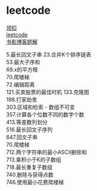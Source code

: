 # leetcode

[领扣](https://leetcode-cn.com/problemset/algorithms/)  
[leetcode](https://leetcode.com/problemset/algorithms/)  
[书影博客题解](http://bookshadow.com/leetcode/)  

5.最长回文子串
23.合并K个排序链表  
53.最大子序和  
69.x的平方根  
70.爬楼梯  
72.编辑距离  
121.买卖股票的最佳时机
133.克隆图  
198.打家劫舍  
303.区域和检索 - 数组不可变  
357.计算各个位数不同的数字个数  
413.等差数列划分  
516.最长回文子序列  
647.回文子串  
70.爬楼梯  
712.两个字符串的最小ASCII删除和  
713.乘积小于K的子数组  
718.最长重复子数组  
740.删除与获得点数  
746.使用最小花费爬楼梯  
